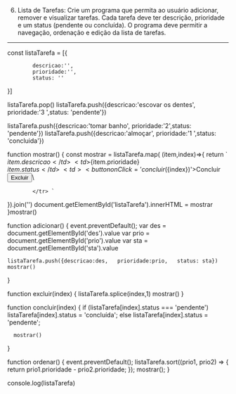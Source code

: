 6. Lista de Tarefas:
Crie um programa que permita ao usuário adicionar, remover e visualizar tarefas.
Cada tarefa deve ter descrição, prioridade e um status (pendente ou concluída).
O programa deve permitir a navegação, ordenação e edição da lista de tarefas.

_______________


const listaTarefa = [{

            descricao:'',
            prioridade:'',
            status: ''
}]


listaTarefa.pop()
listaTarefa.push({descricao:'escovar os dentes', prioridade:'3 ',status: 'pendente'})

listaTarefa.push({descricao:'tomar banho', prioridade:'2',status: 'pendente'})
listaTarefa.push({descricao:'almoçar', prioridade:'1 ',status: 'concluida'})






function mostrar()
{
    const mostrar =  listaTarefa.map( (item,index)=>{ 
    return `<tr>\
                <td>${item.descricao}</td>\
                <td>${item.prioridade}</td>\
                <td>${item.status}</td>\
                <td ><button  onClick='concluir(${index})'>Concluir</button></td>\
                <td ><button  onClick='excluir(${index})'>Excluir</button></td>\
                
               
            </tr> `               
}).join('')
document.getElementById('listaTarefa').innerHTML = mostrar
}mostrar()


function adicionar()
{     event.preventDefault();
    var des = document.getElementById('des').value
    var prio = document.getElementById('prio').value
    var sta = document.getElementById('sta').value

    listaTarefa.push({descricao:des,   prioridade:prio,   status: sta})
    mostrar()
}


function excluir(index)
{
    listaTarefa.splice(index,1)
    mostrar()
}

function concluir(index)
{
    if (listaTarefa[index].status === 'pendente')
         listaTarefa[index].status = 'concluída';
    else
      listaTarefa[index].status = 'pendente';

      mostrar()  
}

function ordenar() {
    event.preventDefault();
    listaTarefa.sort((prio1, prio2) => {
        return prio1.prioridade - prio2.prioridade;
    });
    mostrar();
}


console.log(listaTarefa)

